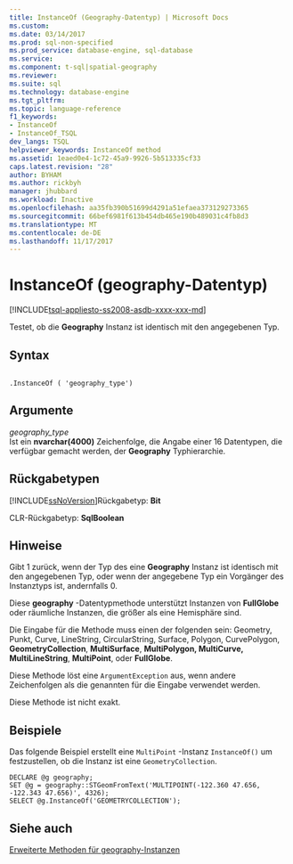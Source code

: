 ```yaml
---
title: InstanceOf (Geography-Datentyp) | Microsoft Docs
ms.custom: 
ms.date: 03/14/2017
ms.prod: sql-non-specified
ms.prod_service: database-engine, sql-database
ms.service: 
ms.component: t-sql|spatial-geography
ms.reviewer: 
ms.suite: sql
ms.technology: database-engine
ms.tgt_pltfrm: 
ms.topic: language-reference
f1_keywords:
- InstanceOf
- InstanceOf_TSQL
dev_langs: TSQL
helpviewer_keywords: InstanceOf method
ms.assetid: 1eaed0e4-1c72-45a9-9926-5b513335cf33
caps.latest.revision: "28"
author: BYHAM
ms.author: rickbyh
manager: jhubbard
ms.workload: Inactive
ms.openlocfilehash: aa35fb390b51699d4291a51efaea373129273365
ms.sourcegitcommit: 66bef6981f613b454db465e190b489031c4fb8d3
ms.translationtype: MT
ms.contentlocale: de-DE
ms.lasthandoff: 11/17/2017
---
```

# <a name="instanceof-geography-data-type"></a>InstanceOf (geography-Datentyp)
[!INCLUDE[tsql-appliesto-ss2008-asdb-xxxx-xxx-md](../../includes/tsql-appliesto-ss2008-asdb-xxxx-xxx-md.md)]

  Testet, ob die **Geography** Instanz ist identisch mit den angegebenen Typ.  
  
## <a name="syntax"></a>Syntax  
  
```  
  
.InstanceOf ( 'geography_type')  
```  
  
## <a name="arguments"></a>Argumente  
 *geography_type*  
 Ist ein **nvarchar(4000)** Zeichenfolge, die Angabe einer 16 Datentypen, die verfügbar gemacht werden, der **Geography** Typhierarchie.  
  
## <a name="return-types"></a>Rückgabetypen  
 [!INCLUDE[ssNoVersion](../../includes/ssnoversion-md.md)]Rückgabetyp: **Bit**  
  
 CLR-Rückgabetyp: **SqlBoolean**  
  
## <a name="remarks"></a>Hinweise  
 Gibt 1 zurück, wenn der Typ des eine **Geography** Instanz ist identisch mit den angegebenen Typ, oder wenn der angegebene Typ ein Vorgänger des Instanztyps ist, andernfalls 0.  
  
 Diese **geography** -Datentypmethode unterstützt Instanzen von **FullGlobe** oder räumliche Instanzen, die größer als eine Hemisphäre sind.  
  
 Die Eingabe für die Methode muss einen der folgenden sein: Geometry, Punkt, Curve, LineString, CircularString, Surface, Polygon, CurvePolygon, **GeometryCollection**, **MultiSurface**,  **MultiPolygon, MultiCurve, MultiLineString**, **MultiPoint**, oder **FullGlobe**.  
  
 Diese Methode löst eine `ArgumentException` aus, wenn andere Zeichenfolgen als die genannten für die Eingabe verwendet werden.  
  
 Diese Methode ist nicht exakt.  
  
## <a name="examples"></a>Beispiele  
 Das folgende Beispiel erstellt eine `MultiPoint` -Instanz `InstanceOf()` um festzustellen, ob die Instanz ist eine `GeometryCollection`.  
  
```  
DECLARE @g geography;  
SET @g = geography::STGeomFromText('MULTIPOINT(-122.360 47.656, -122.343 47.656)', 4326);  
SELECT @g.InstanceOf('GEOMETRYCOLLECTION');  
```  
  
## <a name="see-also"></a>Siehe auch  
 [Erweiterte Methoden für geography-Instanzen](../../t-sql/spatial-geography/extended-methods-on-geography-instances.md)  
  
  
